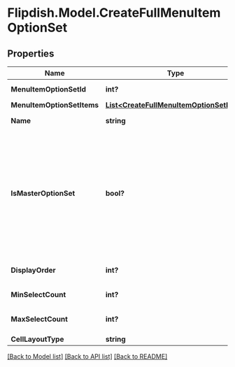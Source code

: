 # Flipdish.Model.CreateFullMenuItemOptionSet
## Properties

Name | Type | Description | Notes
------------ | ------------- | ------------- | -------------
**MenuItemOptionSetId** | **int?** | Menu item option set identifier | [optional] 
**MenuItemOptionSetItems** | [**List&lt;CreateFullMenuItemOptionSetItem&gt;**](CreateFullMenuItemOptionSetItem.md) | Option set items | [optional] 
**Name** | **string** | Menu item option set name | [optional] 
**IsMasterOptionSet** | **bool?** | Is master option set. This can affect the layout of the options in the menu displayed to the customer. Usually it is true if the option could be considerd a standalone item as opposed to an addition (\&quot;with ketchup\&quot;) or modifier (\&quot;large\&quot;). | [optional] 
**DisplayOrder** | **int?** | Display order. Displayed in ascending order. | [optional] 
**MinSelectCount** | **int?** | Minimum items must be selected | [optional] 
**MaxSelectCount** | **int?** | Maximum number of items can be selected | [optional] 
**CellLayoutType** | **string** | Small | Medium | Large  Affects the layout of the menu. | [optional] 

[[Back to Model list]](../README.md#documentation-for-models) [[Back to API list]](../README.md#documentation-for-api-endpoints) [[Back to README]](../README.md)

